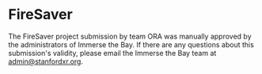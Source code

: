 # FireSaver
The FireSaver project submission by team ORA was manually approved by the administrators of Immerse the Bay. If there are any questions about this submission's validity, please email the Immerse the Bay team at admin@stanfordxr.org.
